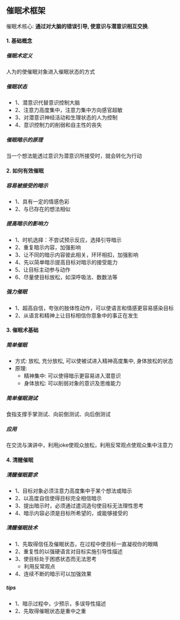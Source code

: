 ## 催眠术框架

催眠术核心: **通过对大脑的错误引导, 使意识与潜意识相互交换**.

#### 1. 基础概念

##### 催眠术定义

人为的使催眠对象进入催眠状态的方式

##### 催眠状态

- 1、潜意识代替意识控制大脑
- 2、注意力高度集中，注意力集中方向感官超敏
- 3、对潜意识神经活动和生理状态的人为控制
- 4、意识控制力的削弱和自主性的丧失

##### 催眠暗示的原理

当一个想法能透过意识为潜意识所接受时，就会转化为行动

#### 2. 如何有效催眠

##### 容易被接受的暗示

- 1、具有一定的情感色彩
- 2、与已存在的想法相似

##### 提高暗示的影响力

- 1、时机选择：不尝试预示反应，选择引导暗示
- 2、重复暗示内容，加强影响
- 3、让不同的暗示内容彼此相关，环环相扣，加强影响
- 4、先以简单暗示提高目标对暗示的接受能力
- 5、让目标主动参与动作
- 6、尽量使目标放松，如深呼吸法、数数法等

##### 强力催眠

- 1、超高自信，夸张的肢体性动作，可以使语言和情感更容易感染目标
- 2、从语言和精神上让目标相信你意象中的事正在发生

#### 3. 催眠术基础

##### 简单催眠

- 方式: 放松, 充分放松, 可以使被试进入精神高度集中, 身体放松的状态
- 原理:
    - 精神集中: 可以使得暗示更容易进入潜意识
    - 身体放松: 可以削弱对象的意识及思维能力

##### 简单催眠测试

食指支撑手掌测试、向前倒测试、向后倒测试

##### 应用

在交流与演讲中，利用joke使观众放松，利用反常观点使观众集中注意力

#### 4. 清醒催眠

##### 清醒催眠要求

- 1、目标对象必须注意力高度集中于某个想法或暗示
- 2、以高度自信使得目标完全相信暗示
- 3、提出暗示时，必须通过遣词造句使目标无法理性思考
- 4、暗示内容必须是目标所希望的，或能够接受的

##### 清醒催眠技术

- 1、先取得信任及催眠状态，在过程中使目标一直凝视你的眼睛
- 2、重复性的以强硬语言对目标实施引导性描述
- 3、使目标处于困惑状态而无法思考
    - 利用反常观点
- 4、连续不断的暗示可以加强效果

##### tips

- 1、暗示过程中，少预示，多误导性描述
- 2、先取得催眠状态是重中之重





















